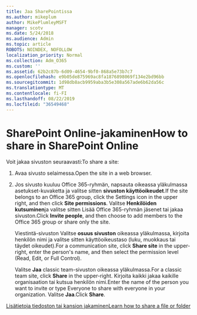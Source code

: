```yaml
---
title: Jaa SharePointissa
ms.author: mikeplum
author: MikePlumleyMSFT
manager: scotv
ms.date: 5/24/2018
ms.audience: Admin
ms.topic: article
ROBOTS: NOINDEX, NOFOLLOW
localization_priority: Normal
ms.collection: Adm_O365
ms.custom: ''
ms.assetid: 62b2c87b-6d09-4654-9bf0-868a5e73b7c7
ms.openlocfilehash: e9b05de875969ac8fa1876898069f134e2bd96bb
ms.sourcegitcommit: 1d98db8acb9959aba3b5e308a567ade6b62da56c
ms.translationtype: MT
ms.contentlocale: fi-FI
ms.lasthandoff: 08/22/2019
ms.locfileid: "36549468"
---
```

# <a name="how-to-share-in-sharepoint-online"></a><span data-ttu-id="5c049-102">SharePoint Online-jakaminen</span><span class="sxs-lookup"><span data-stu-id="5c049-102">How to share in SharePoint Online</span></span>

<span data-ttu-id="5c049-103">Voit jakaa sivuston seuraavasti:</span><span class="sxs-lookup"><span data-stu-id="5c049-103">To share a site:</span></span>
  
1. <span data-ttu-id="5c049-104">Avaa sivusto selaimessa.</span><span class="sxs-lookup"><span data-stu-id="5c049-104">Open the site in a web browser.</span></span>
    
2. <span data-ttu-id="5c049-105">Jos sivusto kuuluu Office 365-ryhmän, napsauta oikeassa yläkulmassa asetukset-kuvaketta ja valitse sitten **sivuston käyttöoikeudet**.</span><span class="sxs-lookup"><span data-stu-id="5c049-105">If the site belongs to an Office 365 group, click the Settings icon in the upper right, and then click **Site permissions**.</span></span> <span data-ttu-id="5c049-106">Valitse **Henkilöiden kutsuminen**ja valitse sitten Lisää Office 365-ryhmän jäsenet tai jakaa sivuston.</span><span class="sxs-lookup"><span data-stu-id="5c049-106">Click **Invite people**, and then choose to add members to the Office 365 group or share only the site.</span></span> 
    
    <span data-ttu-id="5c049-107">Viestintä-sivuston Valitse **osuus sivuston** oikeassa yläkulmassa, kirjoita henkilön nimi ja valitse sitten käyttöoikeustaso (luku, muokkaus tai täydet oikeudet).</span><span class="sxs-lookup"><span data-stu-id="5c049-107">For a communication site, click **Share site** in the upper-right, enter the person's name, and then select the permission level (Read, Edit, or Full Control).</span></span> 
    
    <span data-ttu-id="5c049-108">Valitse **Jaa** classic team-sivuston oikeassa yläkulmassa.</span><span class="sxs-lookup"><span data-stu-id="5c049-108">For a classic team site, click **Share** in the upper-right.</span></span> <span data-ttu-id="5c049-109">Kirjoita kaikki jakaa kaikille organisaation tai kutsua henkilön nimi.</span><span class="sxs-lookup"><span data-stu-id="5c049-109">Enter the name of the person you want to invite or type Everyone to share with everyone in your organization.</span></span> <span data-ttu-id="5c049-110">Valitse **Jaa**.</span><span class="sxs-lookup"><span data-stu-id="5c049-110">Click **Share**.</span></span>
    
[<span data-ttu-id="5c049-111">Lisätietoja tiedoston tai kansion jakaminen</span><span class="sxs-lookup"><span data-stu-id="5c049-111">Learn how to share a file or folder</span></span>](https://go.microsoft.com/fwlink/?linkid=511430)
  

